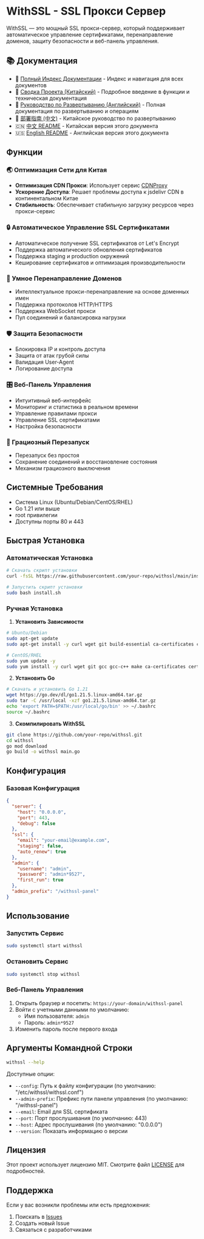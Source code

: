 # WithSSL - SSL Прокси Сервер

WithSSL — это мощный SSL прокси-сервер, который поддерживает автоматическое управление сертификатами, перенаправление доменов, защиту безопасности и веб-панель управления.

## 📚 Документация

- 📑 [Полный Индекс Документации](DOCS.md) - Индекс и навигация для всех документов
- 📖 [Сводка Проекта (Китайский)](项目总结.md) - Подробное введение в функции и техническая документация
- 🚀 [Руководство по Развертыванию (Английский)](DEPLOYMENT_EN.md) - Полная документация по развертыванию и операциям
- 🚀 [部署指南 (中文)](DEPLOYMENT.md) - Китайское руководство по развертыванию
- 🇨🇳 [中文 README](README.md) - Китайская версия этого документа
- 🇺🇸 [English README](README_EN.md) - Английская версия этого документа

## Функции

### 🌏 Оптимизация Сети для Китая
- **Оптимизация CDN Прокси**: Использует сервис [CDNProxy](https://cdnproxy.some.im/docs)
- **Ускорение Доступа**: Решает проблемы доступа к jsdelivr CDN в континентальном Китае
- **Стабильность**: Обеспечивает стабильную загрузку ресурсов через прокси-сервис

### 🔒 Автоматическое Управление SSL Сертификатами
- Автоматическое получение SSL сертификатов от Let's Encrypt
- Поддержка автоматического обновления сертификатов
- Поддержка staging и production окружений
- Кеширование сертификатов и оптимизация производительности

### 🔄 Умное Перенаправление Доменов
- Интеллектуальное прокси-перенаправление на основе доменных имен
- Поддержка протоколов HTTP/HTTPS
- Поддержка WebSocket прокси
- Пул соединений и балансировка нагрузки

### 🛡️ Защита Безопасности
- Блокировка IP и контроль доступа
- Защита от атак грубой силы
- Валидация User-Agent
- Логирование доступа

### 🎛️ Веб-Панель Управления
- Интуитивный веб-интерфейс
- Мониторинг и статистика в реальном времени
- Управление правилами прокси
- Управление SSL сертификатами
- Настройка безопасности

### 🔄 Грациозный Перезапуск
- Перезапуск без простоя
- Сохранение соединений и восстановление состояния
- Механизм грациозного выключения

## Системные Требования

- Система Linux (Ubuntu/Debian/CentOS/RHEL)
- Go 1.21 или выше
- root привилегии
- Доступны порты 80 и 443

## Быстрая Установка

### Автоматическая Установка

```bash
# Скачать скрипт установки
curl -fsSL https://raw.githubusercontent.com/your-repo/withssl/main/install.sh -o install.sh

# Запустить скрипт установки
sudo bash install.sh
```

### Ручная Установка

1. **Установить Зависимости**
```bash
# Ubuntu/Debian
sudo apt-get update
sudo apt-get install -y curl wget git build-essential ca-certificates certbot

# CentOS/RHEL
sudo yum update -y
sudo yum install -y curl wget git gcc gcc-c++ make ca-certificates certbot
```

2. **Установить Go**
```bash
# Скачать и установить Go 1.21
wget https://go.dev/dl/go1.21.5.linux-amd64.tar.gz
sudo tar -C /usr/local -xzf go1.21.5.linux-amd64.tar.gz
echo 'export PATH=$PATH:/usr/local/go/bin' >> ~/.bashrc
source ~/.bashrc
```

3. **Скомпилировать WithSSL**
```bash
git clone https://github.com/your-repo/withssl.git
cd withssl
go mod download
go build -o withssl main.go
```

## Конфигурация

### Базовая Конфигурация

```json
{
  "server": {
    "host": "0.0.0.0",
    "port": 443,
    "debug": false
  },
  "ssl": {
    "email": "your-email@example.com",
    "staging": false,
    "auto_renew": true
  },
  "admin": {
    "username": "admin",
    "password": "admin*9527",
    "first_run": true
  },
  "admin_prefix": "/withssl-panel"
}
```

## Использование

### Запустить Сервис
```bash
sudo systemctl start withssl
```

### Остановить Сервис
```bash
sudo systemctl stop withssl
```

### Веб-Панель Управления

1. Открыть браузер и посетить: `https://your-domain/withssl-panel`
2. Войти с учетными данными по умолчанию:
   - Имя пользователя: `admin`
   - Пароль: `admin*9527`
3. Изменить пароль после первого входа

## Аргументы Командной Строки

```bash
withssl --help
```

Доступные опции:
- `--config`: Путь к файлу конфигурации (по умолчанию: "/etc/withssl/withssl.conf")
- `--admin-prefix`: Префикс пути панели управления (по умолчанию: "/withssl-panel")
- `--email`: Email для SSL сертификата
- `--port`: Порт прослушивания (по умолчанию: 443)
- `--host`: Адрес прослушивания (по умолчанию: "0.0.0.0")
- `--version`: Показать информацию о версии

## Лицензия

Этот проект использует лицензию MIT. Смотрите файл [LICENSE](LICENSE) для подробностей.

## Поддержка

Если у вас возникли проблемы или есть предложения:
1. Поискать в [Issues](https://github.com/your-repo/withssl/issues)
2. Создать новый Issue
3. Связаться с разработчиками
